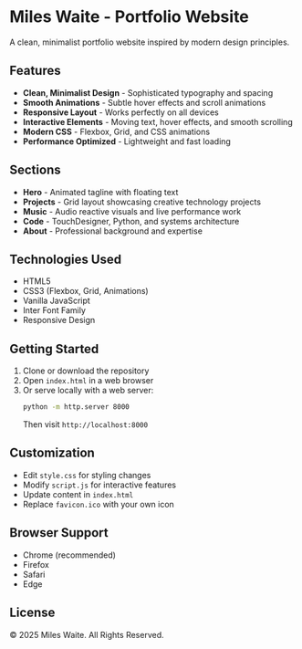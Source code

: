 # Miles Waite - Portfolio Website

A clean, minimalist portfolio website inspired by modern design principles.

## Features

- **Clean, Minimalist Design** - Sophisticated typography and spacing
- **Smooth Animations** - Subtle hover effects and scroll animations
- **Responsive Layout** - Works perfectly on all devices
- **Interactive Elements** - Moving text, hover effects, and smooth scrolling
- **Modern CSS** - Flexbox, Grid, and CSS animations
- **Performance Optimized** - Lightweight and fast loading

## Sections

- **Hero** - Animated tagline with floating text
- **Projects** - Grid layout showcasing creative technology projects
- **Music** - Audio reactive visuals and live performance work
- **Code** - TouchDesigner, Python, and systems architecture
- **About** - Professional background and expertise

## Technologies Used

- HTML5
- CSS3 (Flexbox, Grid, Animations)
- Vanilla JavaScript
- Inter Font Family
- Responsive Design

## Getting Started

1. Clone or download the repository
2. Open `index.html` in a web browser
3. Or serve locally with a web server:
   ```bash
   python -m http.server 8000
   ```
   Then visit `http://localhost:8000`

## Customization

- Edit `style.css` for styling changes
- Modify `script.js` for interactive features
- Update content in `index.html`
- Replace `favicon.ico` with your own icon

## Browser Support

- Chrome (recommended)
- Firefox
- Safari
- Edge

## License

© 2025 Miles Waite. All Rights Reserved.


